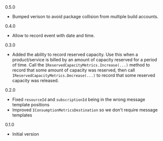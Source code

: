 0.5.0
* Bumped verison to avoid package collision from multiple build accounts.

0.4.0
* Allow to record event with date and time.

0.3.0
* Added the ability to record reserved capacity. Use this when a product/service is billed by an amount of capacity reserved for a period of time. Call the `IReservedCapacityMetrics.Increase(...)` method to record that some amount of capacity was reserved, then call `IReservedCapacityMetrics.Decrease(...)` to record that some reserved capacity was released. 

0.2.0
* Fixed `resourceId` and `subscriptionId` being in the wrong message template positions
* Improved `IConsumptionMetricsDestination` so we don't require message templates

0.1.0
* Initial version
